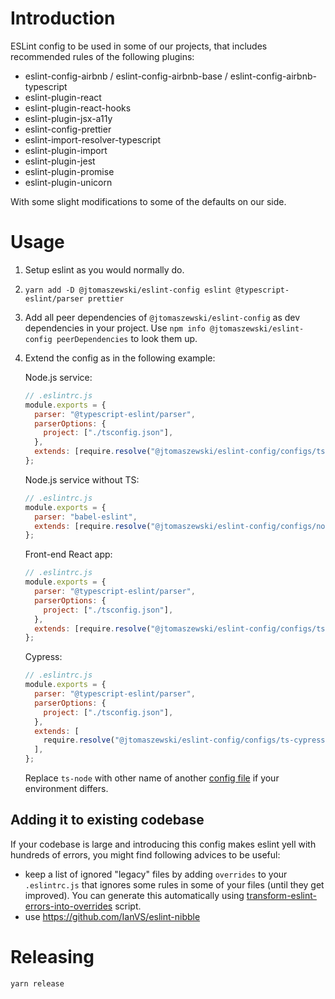 # Introduction

ESLint config to be used in some of our projects, that includes recommended rules of the following plugins:

- eslint-config-airbnb / eslint-config-airbnb-base / eslint-config-airbnb-typescript
- eslint-plugin-react
- eslint-plugin-react-hooks
- eslint-plugin-jsx-a11y
- eslint-config-prettier
- eslint-import-resolver-typescript
- eslint-plugin-import
- eslint-plugin-jest
- eslint-plugin-promise
- eslint-plugin-unicorn

With some slight modifications to some of the defaults on our side.

# Usage

1. Setup eslint as you would normally do.

2. `yarn add -D @jtomaszewski/eslint-config eslint @typescript-eslint/parser prettier`

3. Add all peer dependencies of `@jtomaszewski/eslint-config` as dev dependencies in your project. Use `npm info @jtomaszewski/eslint-config peerDependencies` to look them up.

4. Extend the config as in the following example:

   Node.js service:

   ```js
   // .eslintrc.js
   module.exports = {
     parser: "@typescript-eslint/parser",
     parserOptions: {
       project: ["./tsconfig.json"],
     },
     extends: [require.resolve("@jtomaszewski/eslint-config/configs/ts-node")],
   };
   ```

   Node.js service without TS:

   ```js
   // .eslintrc.js
   module.exports = {
     parser: "babel-eslint",
     extends: [require.resolve("@jtomaszewski/eslint-config/configs/node")],
   };
   ```

   Front-end React app:

   ```js
   // .eslintrc.js
   module.exports = {
     parser: "@typescript-eslint/parser",
     parserOptions: {
       project: ["./tsconfig.json"],
     },
     extends: [require.resolve("@jtomaszewski/eslint-config/configs/ts-react")],
   };
   ```

   Cypress:

   ```js
   // .eslintrc.js
   module.exports = {
     parser: "@typescript-eslint/parser",
     parserOptions: {
       project: ["./tsconfig.json"],
     },
     extends: [
       require.resolve("@jtomaszewski/eslint-config/configs/ts-cypress"),
     ],
   };
   ```

   Replace `ts-node` with other name of another [config file](https://github.com/jtomaszewski/eslint-config/tree/master/configs) if your environment differs.

## Adding it to existing codebase

If your codebase is large and introducing this config makes eslint yell with hundreds of errors, you might find following advices to be useful:

- keep a list of ignored "legacy" files by adding `overrides` to your `.eslintrc.js` that ignores some rules in some of your files (until they get improved). You can generate this automatically using [transform-eslint-errors-into-overrides](./bin/transform-eslint-errors-into-overrides.js) script.
- use https://github.com/IanVS/eslint-nibble

# Releasing

```sh
yarn release
```
